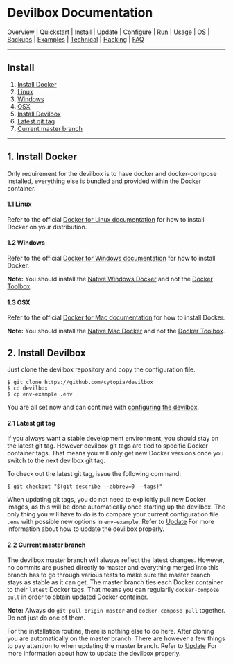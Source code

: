 # Devilbox Documentation

[Overview](README.md) |
[Quickstart](Quickstart.md) |
Install |
[Update](Update.md) |
[Configure](Configure.md) |
[Run](Run.md) |
[Usage](Usage.md) |
[OS](OS.md) |
[Backups](Backups.md) |
[Examples](Examples.md) |
[Technical](Technical.md) |
[Hacking](Hacking.md) |
[FAQ](FAQ.md)

---

## Install

1. [Install Docker](#1-install-docker)
  1. [Linux](#1-1-linux)
  2. [Windows](#1-2-windows)
  3. [OSX](#1-3-osx)
2. [Install Devilbox](#2-install-devilbox)
  1. [Latest git tag](#2-1-latest-git-tag)
  2. [Current master branch](#2-2-current-master-branch)

---

## 1. Install Docker

Only requirement for the devilbox is to have docker and docker-compose installed, everything else is bundled and provided within the Docker container.

#### 1.1 Linux

Refer to the official [Docker for Linux documentation](https://docs.docker.com/engine/installation/#supported-platforms) for how to install Docker on your distribution.

#### 1.2 Windows

Refer to the official [Docker for Windows documentation](https://docs.docker.com/docker-for-windows/install/) for how to install Docker.

**Note:** You should install the [Native Windows Docker](https://docs.docker.com/docker-for-windows/install/) and not the [Docker Toolbox](https://docs.docker.com/toolbox/overview/).

#### 1.3 OSX

Refer to the official [Docker for Mac documentation](https://docs.docker.com/docker-for-mac/install/) for how to install Docker.

**Note:** You should install the [Native Mac Docker](https://docs.docker.com/docker-for-mac/install/) and not the [Docker Toolbox](https://docs.docker.com/toolbox/overview/).

## 2. Install Devilbox

Just clone the devilbox repository and copy the configuration file.

```shell
$ git clone https://github.com/cytopia/devilbox
$ cd devilbox
$ cp env-example .env
```

You are all set now and can continue with [configuring the devilbox](Configure.md).


#### 2.1 Latest git tag

If you always want a stable development environment, you should stay on the latest git tag. However devilbox git tags are tied to specific Docker container tags. That means you will only get new Docker versions once you switch to the next devilbox git tag.

To check out the latest git tag, issue the following command:

```shell
$ git checkout "$(git describe --abbrev=0 --tags)"
```

When updating git tags, you do not need to explicitly pull new Docker images, as this will be done automatically once starting up the devilbox. The only thing you will have to do is to compare your current configuration file `.env` with possible new options in `env-example`. Refer to [Update](Update.md) For more information about how to update the devilbox properly.

#### 2.2 Current master branch

The devilbox master branch will always reflect the latest changes. However, no commits are pushed directly to master and everything merged into this branch has to go through various tests to make sure the master branch stays as stable as it can get.
The master branch ties each Docker container to their `latest` Docker tags. That means you can regularily `docker-compose pull` in order to obtain updated Docker container.

**Note:** Always do `git pull origin master` and `docker-compose pull` together. Do not just do one of them.

For the installation routine, there is nothing else to do here. After cloning you are automatically on the master branch. There are however a few things to pay attention to when updating the master branch. Refer to [Update](Update.md) For more information about how to update the devilbox properly.

